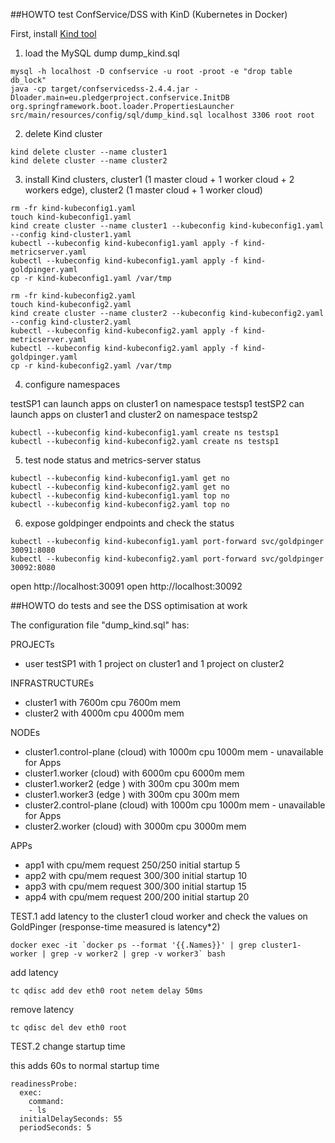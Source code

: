 ##HOWTO test ConfService/DSS with KinD (Kubernetes in Docker)

First, install [Kind tool](https://kind.sigs.k8s.io/docs/user/quick-start/)

1) load the MySQL dump dump_kind.sql

```
mysql -h localhost -D confservice -u root -proot -e "drop table db_lock"
java -cp target/confservicedss-2.4.4.jar -Dloader.main=eu.pledgerproject.confservice.InitDB org.springframework.boot.loader.PropertiesLauncher src/main/resources/config/sql/dump_kind.sql localhost 3306 root root

```

2) delete Kind cluster

```
kind delete cluster --name cluster1
kind delete cluster --name cluster2
```
3) install Kind clusters, cluster1 (1 master cloud + 1 worker cloud + 2 workers edge), cluster2 (1 master cloud + 1 worker cloud)

```
rm -fr kind-kubeconfig1.yaml
touch kind-kubeconfig1.yaml
kind create cluster --name cluster1 --kubeconfig kind-kubeconfig1.yaml --config kind-cluster1.yaml
kubectl --kubeconfig kind-kubeconfig1.yaml apply -f kind-metricserver.yaml
kubectl --kubeconfig kind-kubeconfig1.yaml apply -f kind-goldpinger.yaml
cp -r kind-kubeconfig1.yaml /var/tmp

rm -fr kind-kubeconfig2.yaml
touch kind-kubeconfig2.yaml
kind create cluster --name cluster2 --kubeconfig kind-kubeconfig2.yaml --config kind-cluster2.yaml
kubectl --kubeconfig kind-kubeconfig2.yaml apply -f kind-metricserver.yaml
kubectl --kubeconfig kind-kubeconfig2.yaml apply -f kind-goldpinger.yaml
cp -r kind-kubeconfig2.yaml /var/tmp

```

4) configure namespaces 

testSP1 can launch apps on cluster1 on namespace testsp1
testSP2 can launch apps on cluster1 and cluster2 on namespace testsp2

```
kubectl --kubeconfig kind-kubeconfig1.yaml create ns testsp1
kubectl --kubeconfig kind-kubeconfig2.yaml create ns testsp1
```
5) test node status and metrics-server status

```
kubectl --kubeconfig kind-kubeconfig1.yaml get no
kubectl --kubeconfig kind-kubeconfig2.yaml get no
kubectl --kubeconfig kind-kubeconfig1.yaml top no
kubectl --kubeconfig kind-kubeconfig2.yaml top no
```
6) expose goldpinger endpoints and check the status

```
kubectl --kubeconfig kind-kubeconfig1.yaml port-forward svc/goldpinger 30091:8080
kubectl --kubeconfig kind-kubeconfig2.yaml port-forward svc/goldpinger 30092:8080
```
open http://localhost:30091
open http://localhost:30092


##HOWTO do tests and see the DSS optimisation at work

The configuration file "dump_kind.sql" has:

PROJECTs
- user testSP1 with 1 project on cluster1 and 1 project on cluster2

INFRASTRUCTUREs
- cluster1 with 7600m cpu 7600m mem
- cluster2 with 4000m cpu 4000m mem

NODEs 
- cluster1.control-plane (cloud) with 1000m cpu 1000m mem - unavailable for Apps
- cluster1.worker        (cloud) with 6000m cpu 6000m mem
- cluster1.worker2       (edge ) with  300m cpu  300m mem
- cluster1.worker3       (edge ) with  300m cpu  300m mem
- cluster2.control-plane (cloud) with 1000m cpu 1000m mem - unavailable for Apps
- cluster2.worker        (cloud) with 3000m cpu 3000m mem

APPs
- app1 with cpu/mem request 250/250 initial startup  5 
- app2 with cpu/mem request 300/300 initial startup 10
- app3 with cpu/mem request 300/300 initial startup 15
- app4 with cpu/mem request 200/200 initial startup 20


TEST.1 add latency to the cluster1 cloud worker and check the values on GoldPinger (response-time measured is latency*2)

```
docker exec -it `docker ps --format '{{.Names}}' | grep cluster1-worker | grep -v worker2 | grep -v worker3` bash
```

add latency 

```
tc qdisc add dev eth0 root netem delay 50ms
```

remove latency

```
tc qdisc del dev eth0 root
```

TEST.2 change startup time

this adds 60s to normal startup time

```
readinessProbe:
  exec:
    command:
    - ls
  initialDelaySeconds: 55
  periodSeconds: 5
```  
